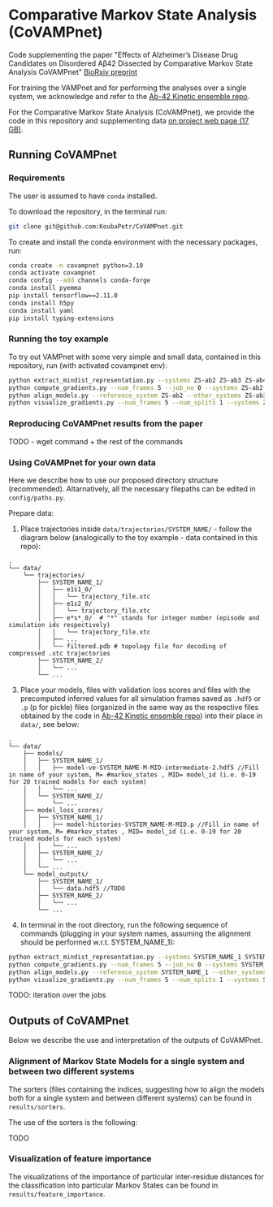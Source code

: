 # Comparative Markov State Analysis (CoVAMPnet)

Code supplementing the paper "Effects of Alzheimer’s Disease Drug Candidates on Disordered Aβ42 Dissected by Comparative Markov State Analysis CoVAMPnet" [BioRxiv preprint](https://www.biorxiv.org/content/10.1101/2023.01.06.523007v1)

For training the VAMPnet and for performing the analyses over a single system, we acknowledge and refer to the [Ab-42 Kinetic ensemble repo](https://github.com/vendruscolo-lab/ab42-kinetic-ensemble).

For the Comparative Markov State Analysis (CoVAMPnet), we provide the code in this repository and supplementing data [on project web page (17 GB)](https://data.ciirc.cvut.cz/public/projects/2023CoVAMPnet/covampnet_data.tar.gz).

## Running CoVAMPnet

### Requirements

The user is assumed to have `conda` installed.

To download the repository, in the terminal run:
```bash
git clone git@github.com:KoubaPetr/CoVAMPnet.git 
```

To create and install the conda environment with the necessary packages, run:

```bash
conda create -n covampnet python=3.10
conda activate covampnet
conda config --add channels conda-forge
conda install pyemma
pip install tensorflow==2.11.0
conda install h5py
conda install yaml
pip install typing-extensions
```
### Running the toy example

To try out VAMPnet with some very simple and small data, contained in this repository, run (with activated covampnet env):

```bash
python extract_mindist_representation.py --systems ZS-ab2 ZS-ab3 ZS-ab4
python compute_gradients.py --num_frames 5 --job_no 0 --systems ZS-ab2 ZS-ab3 ZS-ab4
python align_models.py --reference_system ZS-ab2 --other_systems ZS-ab3 ZS-ab4
python visualize_gradients.py --num_frames 5 --num_splits 1 --systems ZS-ab2 ZS-ab3 ZS-ab4 --reference_system ZS-ab2
```

### Reproducing CoVAMPnet results from the paper

TODO - wget command + the rest of the commands

### Using CoVAMPnet for your own data
Here we describe how to use our proposed directory structure (recommended). Altarnatively, all the necessary filepaths can be edited in `config/paths.py`.

Prepare data:
1) Place trajectories inside `data/trajectories/SYSTEM_NAME/` - follow the diagram below (analogically to the toy example - data contained in this repo):
```
.
└── data/
    └── trajectories/
        ├── SYSTEM_NAME_1/
        │   ├── e1s1_0/
        │   │   └── trajectory_file.xtc
        │   ├── e1s2_0/
        │   │   └── trajectory_file.xtc
        │   ├── e*s*_0/  # "*" stands for integer number (episode and simulation ids respectively)
        │   │   └── trajectory_file.xtc
        │   ├── ...
        │   └── filtered.pdb # topology file for decoding of compressed .xtc trajectories
        ├── SYSTEM_NAME_2/
        │   └── ...
        └── ...
```

3) Place your models, files with validation loss scores and files with the precomputed inferred values for all simulation frames saved as `.hdf5` or `.p` (p for pickle) files (organized in the same way as the respective files obtained by the code in [Ab-42 Kinetic ensemble repo](https://github.com/vendruscolo-lab/ab42-kinetic-ensemble)) into their place in `data/`, see below:
```
.
└── data/
    ├── models/
    │   ├── SYSTEM_NAME_1/
    │   │   ├── model-ve-SYSTEM_NAME-M-MID-intermediate-2.hdf5 //Fill in name of your system, M= #markov_states , MID= model_id (i.e. 0-19 for 20 trained models for each system)
    │   │   └── ...
    │   └── SYSTEM_NAME_2/
    │       └── ...
    ├── model_loss_scores/
    │   ├── SYSTEM_NAME_1/
    │   │   ├── model-histories-SYSTEM_NAME-M-MID.p //Fill in name of your system, M= #markov_states , MID= model_id (i.e. 0-19 for 20 trained models for each system)
    │   │   └── ...    
    │   ├── SYSTEM_NAME_2/
    │   │   └── ...
    │   └── ...
    └── model_outputs/
        ├── SYSTEM_NAME_1/
        │   └── data.hdf5 //TODO
        ├── SYSTEM_NAME_2/
        │   └── ...
        └── ...

```

4) In terminal in the root directory, run the following sequence of commands (plugging in your system names, assuming the alignment should be performed w.r.t. SYSTEM_NAME_1):
```bash
python extract_mindist_representation.py --systems SYSTEM_NAME_1 SYSTEM_NAME_2 SYSTEM_NAME_3
python compute_gradients.py --num_frames 5 --job_no 0 --systems SYSTEM_NAME_1 SYSTEM_NAME_2 SYSTEM_NAME_3
python align_models.py --reference_system SYSTEM_NAME_1 --other_systems SYSTEM_NAME_2 SYSTEM_NAME_3
python visualize_gradients.py --num_frames 5 --num_splits 1 --systems SYSTEM_NAME_2 SYSTEM_NAME_3 --reference_system SYSTEM_NAME_1
```

TODO: iteration over the jobs

## Outputs of CoVAMPnet

Below we describe the use and interpretation of the outputs of CoVAMPnet.

### Alignment of Markov State Models for a single system and between two different systems

The sorters (files containing the indices, suggesting how to align the models both for a single system and between different systems) can be found in `results/sorters`.

The use of the sorters is the following:
    
TODO

### Visualization of feature importance

The visualizations of the importance of particular inter-residue distances for the classification into particular Markov States can be found in `results/feature_importance`.
